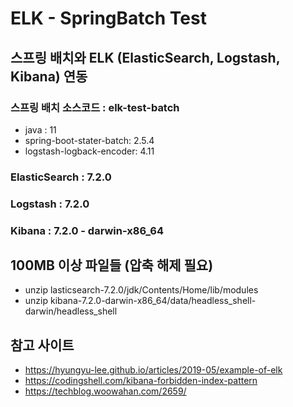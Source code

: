 # ELK - SpringBatch Test
## 스프링 배치와 ELK (ElasticSearch, Logstash, Kibana) 연동
### 스프링 배치 소스코드 : elk-test-batch
- java : 11
- spring-boot-stater-batch: 2.5.4
- logstash-logback-encoder: 4.11

### ElasticSearch : 7.2.0
### Logstash : 7.2.0
### Kibana : 7.2.0 - darwin-x86_64

## 100MB 이상 파일들 (압축 해제 필요)
-  unzip lasticsearch-7.2.0/jdk/Contents/Home/lib/modules
-  unzip kibana-7.2.0-darwin-x86_64/data/headless_shell-darwin/headless_shell 


## 참고 사이트
- https://hyungyu-lee.github.io/articles/2019-05/example-of-elk
- https://codingshell.com/kibana-forbidden-index-pattern
- https://techblog.woowahan.com/2659/


